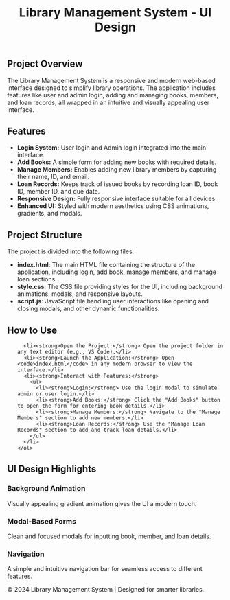 
</head>
<body>
  <header>
    <h1>Library Management System - UI Design</h1>
  </header>

  <section>
    <h2>Project Overview</h2>
    <p>
      The Library Management System is a responsive and modern web-based interface designed to simplify library operations. 
      The application includes features like user and admin login, adding and managing books, members, and loan records, all wrapped in an intuitive and visually appealing user interface.
    </p>
  </section>

  <section>
    <h2>Features</h2>
    <ul>
      <li><strong>Login System:</strong> User login and Admin login integrated into the main interface.</li>
      <li><strong>Add Books:</strong> A simple form for adding new books with required details.</li>
      <li><strong>Manage Members:</strong> Enables adding new library members by capturing their name, ID, and email.</li>
      <li><strong>Loan Records:</strong> Keeps track of issued books by recording loan ID, book ID, member ID, and due date.</li>
      <li><strong>Responsive Design:</strong> Fully responsive interface suitable for all devices.</li>
      <li><strong>Enhanced UI:</strong> Styled with modern aesthetics using CSS animations, gradients, and modals.</li>
    </ul>
  </section>

  <section>
    <h2>Project Structure</h2>
    <p>The project is divided into the following files:</p>
    <ul>
      <li><strong>index.html</strong>: The main HTML file containing the structure of the application, including login, add book, manage members, and manage loan sections.</li>
      <li><strong>style.css</strong>: The CSS file providing styles for the UI, including background animations, modals, and responsive layouts.</li>
      <li><strong>script.js</strong>: JavaScript file handling user interactions like opening and closing modals, and other dynamic functionalities.</li>
    </ul>
  </section>

  <section>
    <h2>How to Use</h2>
    <ol>
      
      <li><strong>Open the Project:</strong> Open the project folder in any text editor (e.g., VS Code).</li>
      <li><strong>Launch the Application:</strong> Open <code>index.html</code> in any modern browser to view the interface.</li>
      <li><strong>Interact with Features:</strong>
        <ul>
          <li><strong>Login:</strong> Use the login modal to simulate admin or user login.</li>
          <li><strong>Add Books:</strong> Click the "Add Books" button to open the form for entering book details.</li>
          <li><strong>Manage Members:</strong> Navigate to the "Manage Members" section to add new members.</li>
          <li><strong>Loan Records:</strong> Use the "Manage Loan Records" section to add and track loan details.</li>
        </ul>
      </li>
    </ol>
  </section>

  <section>
    <h2>UI Design Highlights</h2>
    <div class="feature-box">
      <div>
        <h3>Background Animation</h3>
        <p>Visually appealing gradient animation gives the UI a modern touch.</p>
      </div>
      <div>
        <h3>Modal-Based Forms</h3>
        <p>Clean and focused modals for inputting book, member, and loan details.</p>
      </div>
      <div>
        <h3>Navigation</h3>
        <p>A simple and intuitive navigation bar for seamless access to different features.</p>
      </div>
    </div>
  </section>

  <footer>
    <p>&copy; 2024 Library Management System | Designed for smarter libraries.</p>
  </footer>

</body>
</html>
